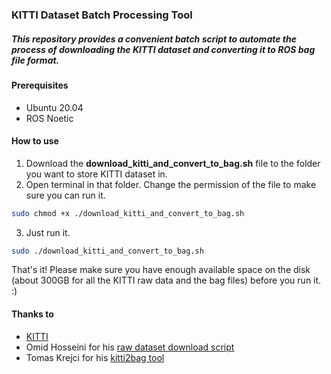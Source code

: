 ### KITTI Dataset Batch Processing Tool
##### This repository provides a convenient batch script to automate the process of downloading the KITTI dataset and converting it to ROS bag file format.

#### Prerequisites
- Ubuntu 20.04
- ROS Noetic

#### How to use
1. Download the **download_kitti_and_convert_to_bag.sh** file to the folder you want to store KITTI dataset in.
2. Open terminal in that folder. Change the permission of the file to make sure you can run it.
```bash
sudo chmod +x ./download_kitti_and_convert_to_bag.sh
```
3. Just run it.
```bash
sudo ./download_kitti_and_convert_to_bag.sh
```

That's it! Please make sure you have enough available space on the disk (about 300GB for all the KITTI raw data and the bag files) before you run it. :)

#### Thanks to
- [KITTI](https://www.cvlibs.net/datasets/kitti)
- Omid Hosseini for his [raw dataset download script](https://s3.eu-central-1.amazonaws.com/avg-kitti/raw_data_downloader.zip)
- Tomas Krejci for his [kitti2bag tool](https://github.com/tomas789/kitti2bag)
